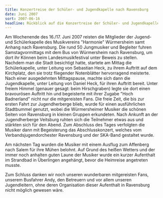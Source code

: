 ```yaml
---
title: Konzertreise der Schüler- und Jugendkapelle nach Ravensburg
date: Juni 2007
sort: 2007-06-16
headline: Rückblick auf die Konzertreise der Schüler- und Jugendkapelle nach Ravensburg 2007
---
```


Am Wochenende des 16./17. Juni 2007 reisten die Mitglieder der Jugend- und Schülerkapelle des Musikvereins "Harmonie" Würmersheim samt Anhang nach Ravensburg. 
 Die rund 50 Jungmusiker und Begleiter fuhren Samstagvormittags mit dem Bus von Würmersheim nach Ravensburg, um dort ihr Können beim Landesmusikfestival unter Beweis zu stellen. Nachdem man die Stadt besichtigt hatte, startete am Mittag die Schülerkapelle, unter Leitung von Sebastian Heck, zu ihrem Auftritt auf dem Kirchplatz, den sie trotz fliegender Notenblätter hervorragend meisterte. Nach einer ausgedehnten Mittagspause, machte sich dann die Jugendkapelle, unter Leitung von Daniel Heck, für ihren Auftritt bereit. Unter freiem Himmel (genauer gesagt: beim Hirschgraben) legte sie dort einen bravourösen Auftritt hin und begeisterte mit ihrer Zugabe "Hoch Badnerland" nicht nur die mitgereisten Fans. Die freie Zeit, die bis zur ersten Fahrt zur Jugendherberge blieb, wurde für einen ausführlichen Stadtbummel genutzt, wobei die Würmersheimer Musiker die schönen Seiten von Ravensburg in kleinen Gruppen erkundeten. Nach Ankunft an der Jugendherberge Veitsburg ruhten sich die Teilnehmer etwas aus und stärkten sich für den Abend. Zum Abschluss des Tages verfolgten die Musiker dann mit Begeisterung das Abschlusskonzert, welches vom Verbandsjugendorchester Ravensburg und der SKA-Band gestaltet wurde. 

 Am nächsten Tag wurden die Musiker mit einem Ausflug zum Affenberg nach Salem für ihre Mühen belohnt. Auf Grund des heißen Wetters und der immer noch anhalten guten Laune der Musiker wurde ein kurzer Aufenthalt im Strandbad in Überlingen angehängt, bevor die Heimreise angetreten musste.

Zum Schluss danken wir noch unseren wunderbaren mitgereisten Fans, unserem Busfahrer Andy, den Betreuern und vor allem unseren Jugendleitern, ohne deren Organisation dieser Aufenthalt in Ravensburg nicht möglich gewesen wäre.  
 
